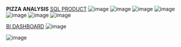 **PIZZA ANALYSIS**
<u>SQL PRODUCT</u>
![image](https://github.com/longbui23/powerBIprojects/assets/112489957/b1a98828-4bec-4f05-87cc-e89062cdb9bf)
![image](https://github.com/longbui23/powerBIprojects/assets/112489957/e4870110-01cc-4690-802f-5178def9e4c2)
![image](https://github.com/longbui23/powerBIprojects/assets/112489957/bee5b91e-0b74-49a8-9fd6-baf145ac67d6)
![image](https://github.com/longbui23/powerBIprojects/assets/112489957/342912e0-a973-4bc9-ac23-6b93ce0e0164)
![image](https://github.com/longbui23/powerBIprojects/assets/112489957/f6dc06ad-c84a-4511-8baa-f067603449b6)
![image](https://github.com/longbui23/powerBIprojects/assets/112489957/a6185cb4-9503-487e-bda6-e045ef0cf4c3)
![image](https://github.com/longbui23/powerBIprojects/assets/112489957/8e940c71-5f30-4137-a289-1117d93f162e)

<u>BI DASHBOARD</u>
![image](https://github.com/longbui23/powerBIprojects/assets/112489957/0109e02d-2d22-4171-a447-da06dd36fd6c)

![image](https://github.com/longbui23/powerBIprojects/assets/112489957/814bce37-3c02-4210-bbea-26cfb249bcaa)
